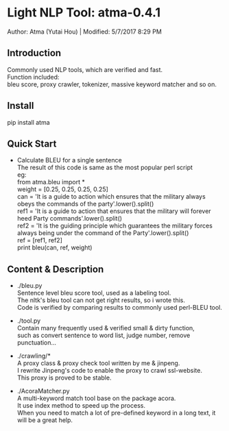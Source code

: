 # Light NLP Tool: atma-0.4.1
Author: Atma (Yutai Hou) | Modified: 5/7/2017 8:29 PM

## Introduction
Commonly used NLP tools, which are verified and fast.  
Function included:  
bleu score, proxy crawler, tokenizer, massive keyword matcher and so on.


## Install
pip install atma

## Quick Start
- Calculate BLEU for a single sentence  
    The result of this code is same as the most popular perl script  
    eg:  
        from atma.bleu import *  
        weight = [0.25, 0.25, 0.25, 0.25]  
        can = 'It is a guide to action which ensures that the military always obeys the commands of the party'.lower().split()  
        ref1 = 'It is a guide to action that ensures that the military will forever heed Party commands'.lower().split()  
        ref2 = 'It is the guiding principle which guarantees the military forces always being under the command of the Party'.lower().split()  
        ref = [ref1, ref2]  
        print bleu(can, ref, weight)  



## Content & Description
- ./bleu.py  
Sentence level bleu score tool, used as a labeling tool.  
The nltk's bleu tool can not get right results, so i wrote this.  
Code is verified by comparing results to commonly used perl-BLEU tool.   

- ./tool.py  
Contain many frequently used & verified small & dirty function,  
such as convert sentence to word list, judge number, remove punctuation...

- ./crawling/*  
A proxy class & proxy check tool written by me & jinpeng.  
I rewrite Jinpeng's code to enable the proxy to crawl ssl-website.  
This proxy is proved to be stable.


- ./AcoraMatcher.py  
A multi-keyword match tool base on the package acora.  
It use index method to speed up the process.  
When you need to match a lot of pre-defined keyword in a long text, it  
will be a great help.
